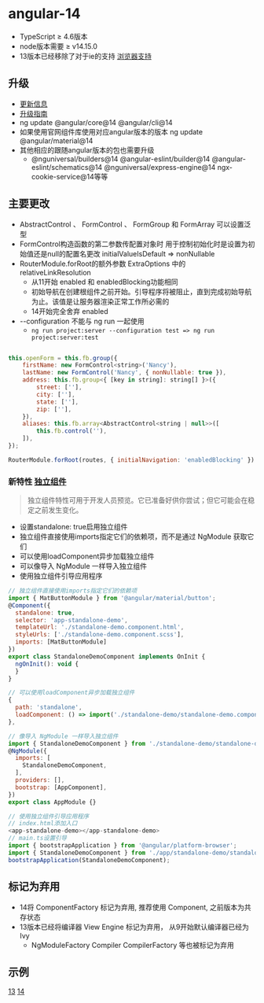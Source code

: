 # angular-14

- TypeScript ≥ 4.6版本
- node版本需要 ≥ v14.15.0
- 13版本已经移除了对于ie的支持 [浏览器支持](https://angular.cn/guide/browser-support)

## 升级

- [更新信息](https://angular.cn/guide/update-to-latest-version)
- [升级指南](https://update.angular.io/)
- ng update @angular/core@14 @angular/cli@14
- 如果使用官网组件库使用对应angular版本的版本 ng update @angular/material@14
- 其他相应的跟随angular版本的包也需要升级
  - @nguniversal/builders@14  @angular-eslint/builder@14 @angular-eslint/schematics@14 @nguniversal/express-engine@14 ngx-cookie-service@14等等

## 主要更改

- AbstractControl 、 FormControl 、 FormGroup 和 FormArray 可以设置泛型
- FormControl构造函数的第二参数传配置对象时 用于控制初始化时是设置为初始值还是null的配置名更改 initialValueIsDefault => nonNullable
- RouterModule.forRoot的额外参数 ExtraOptions 中的 relativeLinkResolution
  - 从11开始 enabled 和 enabledBlocking功能相同
  - 初始导航在创建根组件之前开始。引导程序将被阻止，直到完成初始导航为止。该值是让服务器渲染正常工作所必需的
  - 14开始完全舍弃 enabled
- --configuration 不能与 ng run 一起使用
  - `ng run project:server --configuration test => ng run project:server:test`

```js

this.openForm = this.fb.group({
    firstName: new FormControl<string>('Nancy'),
    lastName: new FormControl('Nancy', { nonNullable: true }),
    address: this.fb.group<{ [key in string]: string[] }>({
        street: [''],
        city: [''],
        state: [''],
        zip: [''],
    }),
    aliases: this.fb.array<AbstractControl<string | null>>([
        this.fb.control(''),
    ]),
});

RouterModule.forRoot(routes, { initialNavigation: 'enabledBlocking' })

```

### 新特性 [独立组件](https://angular.cn/guide/standalone-components#lazy-loading-a-standalone-component)

> 独立组件特性可用于开发人员预览。它已准备好供你尝试；但它可能会在稳定之前发生变化。

- 设置standalone: true启用独立组件
- 独立组件直接使用imports指定它们的依赖项，而不是通过 NgModule 获取它们
- 可以使用loadComponent异步加载独立组件
- 可以像导入 NgModule 一样导入独立组件
- 使用独立组件引导应用程序

```js
// 独立组件直接使用imports指定它们的依赖项
import { MatButtonModule } from '@angular/material/button';
@Component({
  standalone: true,
  selector: 'app-standalone-demo',
  templateUrl: './standalone-demo.component.html',
  styleUrls: ['./standalone-demo.component.scss'],
  imports: [MatButtonModule]
})
export class StandaloneDemoComponent implements OnInit {
  ngOnInit(): void {
  }
}

// 可以使用loadComponent异步加载独立组件
{
  path: 'standalone',
  loadComponent: () => import('./standalone-demo/standalone-demo.component').then((mod) => mod.StandaloneDemoComponent),
},

// 像导入 NgModule 一样导入独立组件
import { StandaloneDemoComponent } from './standalone-demo/standalone-demo.component';
@NgModule({
  imports: [
    StandaloneDemoComponent,
  ],
  providers: [],
  bootstrap: [AppComponent],
})
export class AppModule {}

// 使用独立组件引导应用程序
// index.html添加入口
<app-standalone-demo></app-standalone-demo>
// main.ts设置引导
import { bootstrapApplication } from '@angular/platform-browser';
import { StandaloneDemoComponent } from './app/standalone-demo/standalone-demo.component';
bootstrapApplication(StandaloneDemoComponent);
```

## 标记为弃用

- 14将 ComponentFactory 标记为弃用, 推荐使用 Component, 之前版本为共存状态
- 13版本已经将编译器 View Engine 标记为弃用， 从9开始默认编译器已经为Ivy
  - NgModuleFactory Compiler CompilerFactory 等也被标记为弃用

## 示例

[13](https://keliyoo.github.io/demo/angular/angular-13/demo/dist/demo/)
[14](https://keliyoo.github.io/demo/angular/angular-14/demo/dist/demo/)
